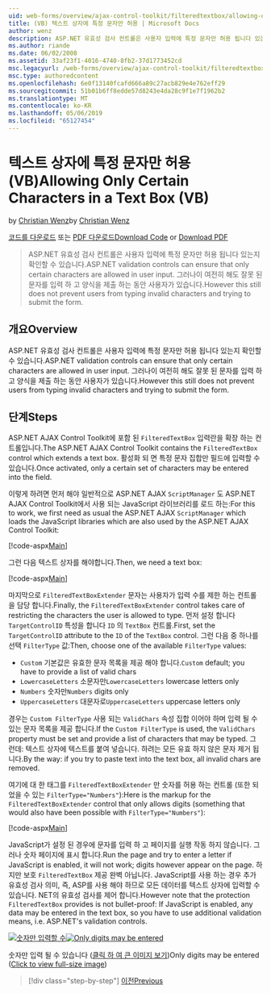 ```yaml
---
uid: web-forms/overview/ajax-control-toolkit/filteredtextbox/allowing-only-certain-characters-in-a-text-box-vb
title: (VB) 텍스트 상자에 특정 문자만 허용 | Microsoft Docs
author: wenz
description: ASP.NET 유효성 검사 컨트롤은 사용자 입력에 특정 문자만 허용 됩니다 있는지 확인할 수 있습니다. 그러나이 여전히 해도 사용자 입력 으로부터 잘못 된...
ms.author: riande
ms.date: 06/02/2008
ms.assetid: 33af23f1-4016-4740-8fb2-37d1773452cd
msc.legacyurl: /web-forms/overview/ajax-control-toolkit/filteredtextbox/allowing-only-certain-characters-in-a-text-box-vb
msc.type: authoredcontent
ms.openlocfilehash: 6e0f13140fcafd666a89c27acb829e4e762eff29
ms.sourcegitcommit: 51b01b6ff8edde57d8243e4da28c9f1e7f1962b2
ms.translationtype: MT
ms.contentlocale: ko-KR
ms.lasthandoff: 05/06/2019
ms.locfileid: "65127454"
---
```

# <a name="allowing-only-certain-characters-in-a-text-box-vb"></a><span data-ttu-id="86b6f-104">텍스트 상자에 특정 문자만 허용(VB)</span><span class="sxs-lookup"><span data-stu-id="86b6f-104">Allowing Only Certain Characters in a Text Box (VB)</span></span>

<span data-ttu-id="86b6f-105">by [Christian Wenz](https://github.com/wenz)</span><span class="sxs-lookup"><span data-stu-id="86b6f-105">by [Christian Wenz](https://github.com/wenz)</span></span>

<span data-ttu-id="86b6f-106">[코드를 다운로드](http://download.microsoft.com/download/4/c/2/4c2def7a-0d23-4055-91f9-1f18504167d7/FilteredTextBox0.vb.zip) 또는 [PDF 다운로드](http://download.microsoft.com/download/b/6/a/b6ae89ee-df69-4c87-9bfb-ad1eb2b23373/filteredtextbox0VB.pdf)</span><span class="sxs-lookup"><span data-stu-id="86b6f-106">[Download Code](http://download.microsoft.com/download/4/c/2/4c2def7a-0d23-4055-91f9-1f18504167d7/FilteredTextBox0.vb.zip) or [Download PDF](http://download.microsoft.com/download/b/6/a/b6ae89ee-df69-4c87-9bfb-ad1eb2b23373/filteredtextbox0VB.pdf)</span></span>

> <span data-ttu-id="86b6f-107">ASP.NET 유효성 검사 컨트롤은 사용자 입력에 특정 문자만 허용 됩니다 있는지 확인할 수 있습니다.</span><span class="sxs-lookup"><span data-stu-id="86b6f-107">ASP.NET validation controls can ensure that only certain characters are allowed in user input.</span></span> <span data-ttu-id="86b6f-108">그러나이 여전히 해도 잘못 된 문자를 입력 하 고 양식을 제출 하는 동안 사용자가 있습니다.</span><span class="sxs-lookup"><span data-stu-id="86b6f-108">However this still does not prevent users from typing invalid characters and trying to submit the form.</span></span>

## <a name="overview"></a><span data-ttu-id="86b6f-109">개요</span><span class="sxs-lookup"><span data-stu-id="86b6f-109">Overview</span></span>

<span data-ttu-id="86b6f-110">ASP.NET 유효성 검사 컨트롤은 사용자 입력에 특정 문자만 허용 됩니다 있는지 확인할 수 있습니다.</span><span class="sxs-lookup"><span data-stu-id="86b6f-110">ASP.NET validation controls can ensure that only certain characters are allowed in user input.</span></span> <span data-ttu-id="86b6f-111">그러나이 여전히 해도 잘못 된 문자를 입력 하 고 양식을 제출 하는 동안 사용자가 있습니다.</span><span class="sxs-lookup"><span data-stu-id="86b6f-111">However this still does not prevent users from typing invalid characters and trying to submit the form.</span></span>

## <a name="steps"></a><span data-ttu-id="86b6f-112">단계</span><span class="sxs-lookup"><span data-stu-id="86b6f-112">Steps</span></span>

<span data-ttu-id="86b6f-113">ASP.NET AJAX Control Toolkit에 포함 된 `FilteredTextBox` 입력란을 확장 하는 컨트롤입니다.</span><span class="sxs-lookup"><span data-stu-id="86b6f-113">The ASP.NET AJAX Control Toolkit contains the `FilteredTextBox` control which extends a text box.</span></span> <span data-ttu-id="86b6f-114">활성화 되 면 특정 문자 집합만 필드에 입력할 수 있습니다.</span><span class="sxs-lookup"><span data-stu-id="86b6f-114">Once activated, only a certain set of characters may be entered into the field.</span></span>

<span data-ttu-id="86b6f-115">이렇게 하려면 먼저 해야 일반적으로 ASP.NET AJAX `ScriptManager` 도 ASP.NET AJAX Control Toolkit에서 사용 되는 JavaScript 라이브러리를 로드 하는:</span><span class="sxs-lookup"><span data-stu-id="86b6f-115">For this to work, we first need as usual the ASP.NET AJAX `ScriptManager` which loads the JavaScript libraries which are also used by the ASP.NET AJAX Control Toolkit:</span></span>

[!code-aspx[Main](allowing-only-certain-characters-in-a-text-box-vb/samples/sample1.aspx)]

<span data-ttu-id="86b6f-116">그런 다음 텍스트 상자를 해야합니다.</span><span class="sxs-lookup"><span data-stu-id="86b6f-116">Then, we need a text box:</span></span>

[!code-aspx[Main](allowing-only-certain-characters-in-a-text-box-vb/samples/sample2.aspx)]

<span data-ttu-id="86b6f-117">마지막으로 `FilteredTextBoxExtender` 문자는 사용자가 입력 수를 제한 하는 컨트롤을 담당 합니다.</span><span class="sxs-lookup"><span data-stu-id="86b6f-117">Finally, the `FilteredTextBoxExtender` control takes care of restricting the characters the user is allowed to type.</span></span> <span data-ttu-id="86b6f-118">먼저 설정 합니다 `TargetControlID` 특성을 합니다 `ID` 의 `TextBox` 컨트롤.</span><span class="sxs-lookup"><span data-stu-id="86b6f-118">First, set the `TargetControlID` attribute to the `ID` of the `TextBox` control.</span></span> <span data-ttu-id="86b6f-119">그런 다음 중 하나를 선택 `FilterType` 값:</span><span class="sxs-lookup"><span data-stu-id="86b6f-119">Then, choose one of the available `FilterType` values:</span></span>

- <span data-ttu-id="86b6f-120">`Custom` 기본값은 유효한 문자 목록을 제공 해야 합니다.</span><span class="sxs-lookup"><span data-stu-id="86b6f-120">`Custom` default; you have to provide a list of valid chars</span></span>
- <span data-ttu-id="86b6f-121">`LowercaseLetters` 소문자만</span><span class="sxs-lookup"><span data-stu-id="86b6f-121">`LowercaseLetters` lowercase letters only</span></span>
- <span data-ttu-id="86b6f-122">`Numbers` 숫자만</span><span class="sxs-lookup"><span data-stu-id="86b6f-122">`Numbers` digits only</span></span>
- <span data-ttu-id="86b6f-123">`UppercaseLetters` 대문자로</span><span class="sxs-lookup"><span data-stu-id="86b6f-123">`UppercaseLetters` uppercase letters only</span></span>

<span data-ttu-id="86b6f-124">경우는 `Custom FilterType` 사용 되는 `ValidChars` 속성 집합 이어야 하며 입력 될 수 있는 문자 목록을 제공 합니다.</span><span class="sxs-lookup"><span data-stu-id="86b6f-124">If the `Custom FilterType` is used, the `ValidChars` property must be set and provide a list of characters that may be typed.</span></span> <span data-ttu-id="86b6f-125">그런데: 텍스트 상자에 텍스트를 붙여 넣습니다. 하려는 모든 유효 하지 않은 문자 제거 됩니다.</span><span class="sxs-lookup"><span data-stu-id="86b6f-125">By the way: if you try to paste text into the text box, all invalid chars are removed.</span></span>

<span data-ttu-id="86b6f-126">여기에 대 한 태그를 `FilteredTextBoxExtender` 만 숫자를 허용 하는 컨트롤 (또한 되었을 수 있는 `FilterType="Numbers"`):</span><span class="sxs-lookup"><span data-stu-id="86b6f-126">Here is the markup for the `FilteredTextBoxExtender` control that only allows digits (something that would also have been possible with `FilterType="Numbers"`):</span></span>

[!code-aspx[Main](allowing-only-certain-characters-in-a-text-box-vb/samples/sample3.aspx)]

<span data-ttu-id="86b6f-127">JavaScript가 설정 된 경우에 문자를 입력 하 고 페이지를 실행 작동 하지 않습니다. 그러나 숫자 페이지에 표시 합니다.</span><span class="sxs-lookup"><span data-stu-id="86b6f-127">Run the page and try to enter a letter if JavaScript is enabled, it will not work; digits however appear on the page.</span></span> <span data-ttu-id="86b6f-128">하지만 보호 `FilteredTextBox` 제공 완벽 아닙니다. JavaScript를 사용 하는 경우 추가 유효성 검사 의미, 즉, ASP를 사용 해야 하므로 모든 데이터를 텍스트 상자에 입력할 수 있습니다. NET의 유효성 검사를 제어 합니다.</span><span class="sxs-lookup"><span data-stu-id="86b6f-128">However note that the protection `FilteredTextBox` provides is not bullet-proof: If JavaScript is enabled, any data may be entered in the text box, so you have to use additional validation means, i.e. ASP.NET's validation controls.</span></span>

<span data-ttu-id="86b6f-129">[![숫자만 입력할 수](allowing-only-certain-characters-in-a-text-box-vb/_static/image2.png)](allowing-only-certain-characters-in-a-text-box-vb/_static/image1.png)</span><span class="sxs-lookup"><span data-stu-id="86b6f-129">[![Only digits may be entered](allowing-only-certain-characters-in-a-text-box-vb/_static/image2.png)](allowing-only-certain-characters-in-a-text-box-vb/_static/image1.png)</span></span>

<span data-ttu-id="86b6f-130">숫자만 입력 될 수 있습니다 ([클릭 하 여 큰 이미지 보기](allowing-only-certain-characters-in-a-text-box-vb/_static/image3.png))</span><span class="sxs-lookup"><span data-stu-id="86b6f-130">Only digits may be entered ([Click to view full-size image](allowing-only-certain-characters-in-a-text-box-vb/_static/image3.png))</span></span>

> [!div class="step-by-step"]
> [<span data-ttu-id="86b6f-131">이전</span><span class="sxs-lookup"><span data-stu-id="86b6f-131">Previous</span></span>](allowing-only-certain-characters-in-a-text-box-cs.md)
